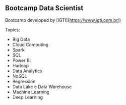 ## Bootcamp Data Scientist 

Bootcamp developed by [IGTI]{https://www.igti.com.br/}

Topics:

* Big Data
* Cloud Computing
* Spark
* SQL
* Power BI
* Hadoop
* Data Analytics
* NoSQL
* Regression
* Data Lake e Data Warehouse
* Machine Learning
* Deep Learning
